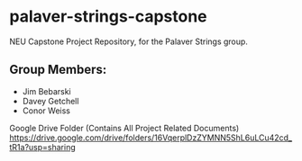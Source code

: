 # palaver-strings-capstone
NEU Capstone Project Repository, for the Palaver Strings group. 

## Group Members: 
- Jim Bebarski
- Davey Getchell
- Conor Weiss

Google Drive Folder (Contains All Project Related Documents)   
https://drive.google.com/drive/folders/16VqerplDzZYMNN5ShL6uLCu42cd_tR1a?usp=sharing




